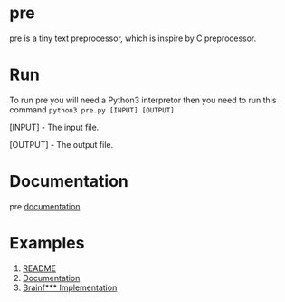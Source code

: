 # pre

pre is a tiny text preprocessor, which is inspire by C preprocessor.
# Run

To run pre you will need a Python3 interpretor then you need to run this command
`python3 pre.py [INPUT] [OUTPUT]`

[INPUT] - The input file.

[OUTPUT] - The output file.
# Documentation

pre [documentation](/doc.md)
# Examples

1. [README](/src/readme.md.p)
2. [Documentation](/src/doc.md.p)
3. [Brainf*** Implementation](/examples/brain.b.p)